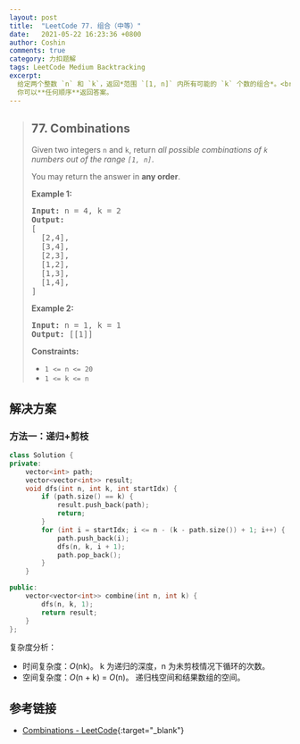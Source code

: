 ```yaml
---
layout: post
title:  "LeetCode 77. 组合（中等）"
date:   2021-05-22 16:23:36 +0800
author: Coshin
comments: true
category: 力扣题解
tags: LeetCode Medium Backtracking
excerpt:
  给定两个整数 `n` 和 `k`，返回*范围 `[1, n]` 内所有可能的 `k` 个数的组合*。<br>
  你可以**任何顺序**返回答案。
---
```

> ## 77. Combinations
> 
> Given two integers `n` and `k`, return *all possible combinations of `k`
> numbers out of the range `[1, n]`*.
> 
> You may return the answer in **any order**.
> 
> **Example 1:**
> 
> <pre>
> <strong>Input:</strong> n = 4, k = 2
> <strong>Output:</strong>
> [
>   [2,4],
>   [3,4],
>   [2,3],
>   [1,2],
>   [1,3],
>   [1,4],
> ]
> </pre>
> 
> **Example 2:**
> 
> <pre>
> <strong>Input:</strong> n = 1, k = 1
> <strong>Output:</strong> [[1]]
> </pre>
> 
> **Constraints:**
> 
> * `1 <= n <= 20`
> * `1 <= k <= n`

## 解决方案

### 方法一：递归+剪枝

```cpp
class Solution {
private:
    vector<int> path;
    vector<vector<int>> result;
    void dfs(int n, int k, int startIdx) {
        if (path.size() == k) {
            result.push_back(path);
            return;
        }
        for (int i = startIdx; i <= n - (k - path.size()) + 1; i++) {
            path.push_back(i);
            dfs(n, k, i + 1);
            path.pop_back();
        }
    }

public:
    vector<vector<int>> combine(int n, int k) {
        dfs(n, k, 1);
        return result;
    }
};
```

复杂度分析：
* 时间复杂度：*O*(nk)。
  k 为递归的深度，n 为未剪枝情况下循环的次数。
* 空间复杂度：*O*(n + k) = *O*(n)。
  递归栈空间和结果数组的空间。

## 参考链接

* [Combinations - LeetCode](https://leetcode.com/problems/combinations/){:target="_blank"}
